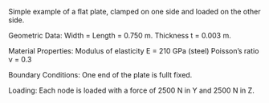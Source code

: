 ﻿Simple example of a flat plate, clamped on one side and loaded on the other side.

Geometric Data:
Width = Length = 0.750 m.
Thickness t = 0.003 m.

Material Properties:
Modulus of elasticity E = 210 GPa (steel)
Poisson’s ratio ν = 0.3

Boundary Conditions:
One end of the plate is fullt fixed.

Loading:
Each node is loaded with a force of 2500 N in Y and 2500 N in Z. 